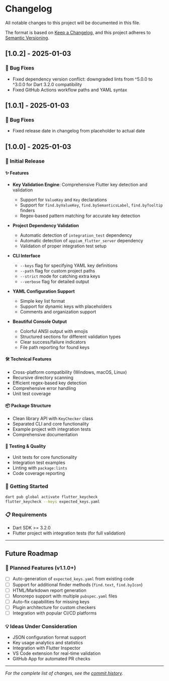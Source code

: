 # Changelog

All notable changes to this project will be documented in this file.

The format is based on [Keep a Changelog](https://keepachangelog.com/en/1.0.0/),
and this project adheres to [Semantic Versioning](https://semver.org/spec/v2.0.0.html).

## [1.0.2] - 2025-01-03

### 🐛 Bug Fixes

- Fixed dependency version conflict: downgraded lints from ^5.0.0 to ^3.0.0 for Dart 3.2.0 compatibility
- Fixed GitHub Actions workflow paths and YAML syntax

## [1.0.1] - 2025-01-03

### 🐛 Bug Fixes

- Fixed release date in changelog from placeholder to actual date

## [1.0.0] - 2025-01-03

### 🎉 Initial Release

#### ✨ Features

- **Key Validation Engine**: Comprehensive Flutter key detection and validation

  - Support for `ValueKey` and `Key` declarations
  - Support for `find.byValueKey`, `find.bySemanticsLabel`, `find.byTooltip` finders
  - Regex-based pattern matching for accurate key detection

- **Project Dependency Validation**

  - Automatic detection of `integration_test` dependency
  - Automatic detection of `appium_flutter_server` dependency
  - Validation of proper integration test setup

- **CLI Interface**

  - `--keys` flag for specifying YAML key definitions
  - `--path` flag for custom project paths
  - `--strict` mode for catching extra keys
  - `--verbose` flag for detailed output

- **YAML Configuration Support**

  - Simple key list format
  - Support for dynamic keys with placeholders
  - Comments and organization support

- **Beautiful Console Output**
  - Colorful ANSI output with emojis
  - Structured sections for different validation types
  - Clear success/failure indicators
  - File path reporting for found keys

#### 🛠️ Technical Features

- Cross-platform compatibility (Windows, macOS, Linux)
- Recursive directory scanning
- Efficient regex-based key detection
- Comprehensive error handling
- Unit test coverage

#### 📦 Package Structure

- Clean library API with `KeyChecker` class
- Separated CLI and core functionality
- Example project with integration tests
- Comprehensive documentation

#### 🧪 Testing & Quality

- Unit tests for core functionality
- Integration test examples
- Linting with `package:lints`
- Code coverage reporting

### 🚀 Getting Started

```bash
dart pub global activate flutter_keycheck
flutter_keycheck --keys expected_keys.yaml
```

### 📋 Requirements

- Dart SDK >= 3.2.0
- Flutter project with integration tests (for full validation)

---

## Future Roadmap

### 🔮 Planned Features (v1.1.0+)

- [ ] Auto-generation of `expected_keys.yaml` from existing code
- [ ] Support for additional finder methods (`find.text`, `find.byIcon`)
- [ ] HTML/Markdown report generation
- [ ] Monorepo support with multiple `pubspec.yaml` files
- [ ] Auto-fix capabilities for missing keys
- [ ] Plugin architecture for custom checkers
- [ ] Integration with popular CI/CD platforms

### 💡 Ideas Under Consideration

- JSON configuration format support
- Key usage analytics and statistics
- Integration with Flutter Inspector
- VS Code extension for real-time validation
- GitHub App for automated PR checks

---

_For the complete list of changes, see the [commit history](https://github.com/1nk1/flutter_keycheck/commits/main)._
